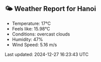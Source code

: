 <!-- WEATHER-START -->
## 🌤 Weather Report for Hanoi

- Temperature: 17°C
- Feels like: 15.98°C
- Conditions: overcast clouds
- Humidity: 47%
- Wind Speed: 5.16 m/s

Last updated: 2024-12-27 16:23:43 UTC
<!-- WEATHER-END -->

